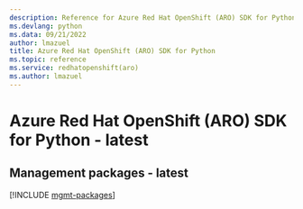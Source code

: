 ```yaml
---
description: Reference for Azure Red Hat OpenShift (ARO) SDK for Python
ms.devlang: python
ms.data: 09/21/2022
author: lmazuel
title: Azure Red Hat OpenShift (ARO) SDK for Python
ms.topic: reference
ms.service: redhatopenshift(aro)
ms.author: lmazuel
---
```

# Azure Red Hat OpenShift (ARO) SDK for Python - latest

## Management packages - latest
[!INCLUDE [mgmt-packages](red-hat-openshift-(aro)-mgmt-index.md)]